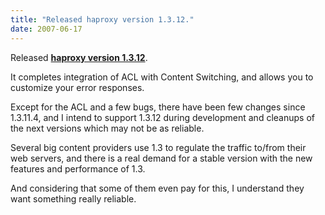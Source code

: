 ```yaml
---
title: "Released haproxy version 1.3.12."
date: 2007-06-17
---
```

Released **[haproxy version 1.3.12](download/1.3/src/)**.

It completes integration of ACL with Content Switching, and allows you to customize your error responses.

Except for the ACL and a few bugs, there have been few changes since 1.3.11.4, and I intend to support 1.3.12 during development and cleanups of the next versions which may not be as reliable.

Several big content providers use 1.3 to regulate the traffic to/from their web servers, and there is a real demand for a stable version with the new features and performance of 1.3.

And considering that some of them even pay for this, I understand they want something really reliable.
